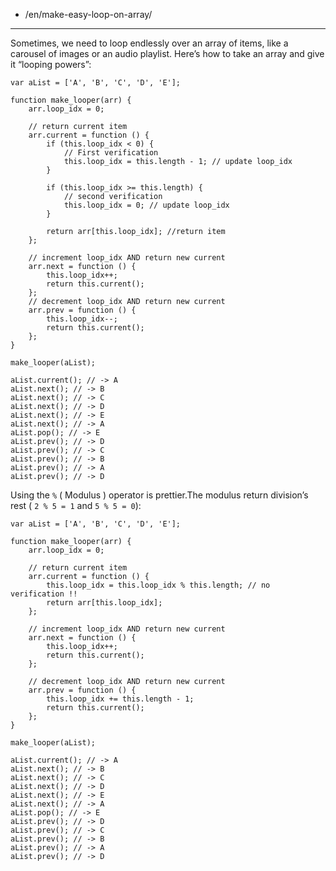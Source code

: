 -   /en/make-easy-loop-on-array/

------------------------------------------------------------------------

Sometimes, we need to loop endlessly over an array of items, like a carousel of images or an audio playlist. Here’s how to take an array and give it “looping powers”:

    var aList = ['A', 'B', 'C', 'D', 'E'];

    function make_looper(arr) {
        arr.loop_idx = 0;

        // return current item
        arr.current = function () {
            if (this.loop_idx < 0) {
                // First verification
                this.loop_idx = this.length - 1; // update loop_idx
            }

            if (this.loop_idx >= this.length) {
                // second verification
                this.loop_idx = 0; // update loop_idx
            }

            return arr[this.loop_idx]; //return item
        };

        // increment loop_idx AND return new current
        arr.next = function () {
            this.loop_idx++;
            return this.current();
        };
        // decrement loop_idx AND return new current
        arr.prev = function () {
            this.loop_idx--;
            return this.current();
        };
    }

    make_looper(aList);

    aList.current(); // -> A
    aList.next(); // -> B
    aList.next(); // -> C
    aList.next(); // -> D
    aList.next(); // -> E
    aList.next(); // -> A
    aList.pop(); // -> E
    aList.prev(); // -> D
    aList.prev(); // -> C
    aList.prev(); // -> B
    aList.prev(); // -> A
    aList.prev(); // -> D

Using the `%` ( Modulus ) operator is prettier.The modulus return division’s rest ( `2 % 5 = 1` and `5 % 5 = 0`):

    var aList = ['A', 'B', 'C', 'D', 'E'];

    function make_looper(arr) {
        arr.loop_idx = 0;

        // return current item
        arr.current = function () {
            this.loop_idx = this.loop_idx % this.length; // no verification !!
            return arr[this.loop_idx];
        };

        // increment loop_idx AND return new current
        arr.next = function () {
            this.loop_idx++;
            return this.current();
        };

        // decrement loop_idx AND return new current
        arr.prev = function () {
            this.loop_idx += this.length - 1;
            return this.current();
        };
    }

    make_looper(aList);

    aList.current(); // -> A
    aList.next(); // -> B
    aList.next(); // -> C
    aList.next(); // -> D
    aList.next(); // -> E
    aList.next(); // -> A
    aList.pop(); // -> E
    aList.prev(); // -> D
    aList.prev(); // -> C
    aList.prev(); // -> B
    aList.prev(); // -> A
    aList.prev(); // -> D
